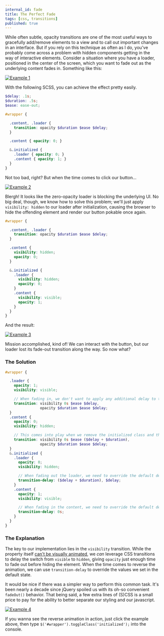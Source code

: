 ```yaml
---
internal_id: fade
title: The Perfect Fade
tags: [css, transitions]
published: true
---
```


While often subtle, opacity transitions are one of the most useful ways to gracefully add/remove elements to a view and to call out important changes in an interface. But if you rely on this technique as often as I do, you've probably come across a problem with hidden components getting in the way of interactive elements. Consider a situation where you have a loader, positioned in the center of the screen, which you want to fade out as the underlying content fades in. Something like this:

<div class="line-through-image">
  <a href="/examples/fade/1" target="_blank"><img src="/images/examples/fade/1.gif" title="Example 1"></a>
</div>

With the following SCSS, you can achieve the effect pretty easily.

```scss
$delay: .1s;
$duration: .5s;
$ease: ease-out;

#wrapper {

  .content, .loader {
    transition: opacity $duration $ease $delay;
  }

  .content { opacity: 0; }

  &.initialized {
    .loader { opacity: 0; }
    .content { opacity: 1; }
  }
}
```

Not too bad, right? But when the time comes to click our button...

<div class="line-through-image">
  <a href="/examples/fade/2" target="_blank"><img src="/images/examples/fade/2.gif" title="Example 2"></a>
</div>

Blergh! It looks like the zero-opacity loader is blocking the underlying UI. No big deal, though, we know how to solve this problem; we'll just apply ` visibility: hidden` to our loader after initialization, causing the browser to hide the offending element and render our button pokable once again.

```scss
#wrapper {

  .content, .loader {
    transition: opacity $duration $ease $delay;
  }

  .content {
    visibility: hidden;
    opacity: 0;
  }

  &.initialized {
    .loader {
      visibility: hidden;
      opacity: 0;
    }
    .content {
      visibility: visible;
      opacity: 1;
    }
  }
}
```

And the result:

<div class="line-through-image">
  <a href="/examples/fade/3" target="_blank"><img src="/images/examples/fade/3.gif" title="Example 3"></a>
</div>

Mission accomplished, kind of! We can interact with the button, but our loader lost its fade-out transition along the way. So now what?

### The Solution

```scss
#wrapper {

  .loader {
    opacity: 1;
    visibility: visible;

    // When fading in, we don't want to apply any additional delay to the visibility transition; the element should be made visible as soon as the opacity transition begins.
    transition: visibility 0s $ease $delay,
                opacity $duration $ease $delay;
  }
  .content {
    opacity: 0;
    visibility: hidden;

    // This comes into play when we remove the initialized class and the content fades out; the switch to visibility hidden shouldn't happen until after the opacity has finished animating (opacity delay + opacity duration).
    transition: visibility 0s $ease ($delay + $duration),
                opacity $duration $ease $delay;
  }
  &.initialized {
    .loader {
      opacity: 0;
      visibility: hidden;

      // When fading out the loader, we need to override the default delay values to ensure the loader stays visible until the end of the opacity transition. This is the same idea that we applied to the .content transition above.
      transition-delay: ($delay + $duration), $delay;
    }
    .content {
      opacity: 1;
      visibility: visible;

      // When fading in the content, we need to override the default delay value to ensure that the element is visible as soon as the opacity animation starts.
      transition-delay: 0s;
    }
  }
}
```
### The Explanation

The key to our implementation lies in the `visibility` transition. While the property itself <a href="http://www.sitepoint.com/css3-transition-properties" target="_blank">can't be visually animated</a>, we _can_ leverage CSS transitions to delay the switch from `visible` to `hidden`, giving `opacity` just enough time to fade out before hiding the element. When the time comes to reverse the animation, we can use `transition-delay` to override the values we set in the default state.

It would be nice if there was a simpler way to perform this common task. It's been nearly a decade since jQuery spoiled us with its oh-so convenient `fadeOut()` behavior. That being said, a few extra lines of (S)CSS is a small price to pay for the ability to better separate our styling and our javascript.

<div class="line-through-image">
  <a href="/examples/fade/4" target="_blank"><img src="/images/examples/fade/4.gif" title="Example 4"></a>
</div>

If you wanna see the reverse animation in action, just click the example above, then type `$('#wrapper').toggleClass('initialized');` into the console.
